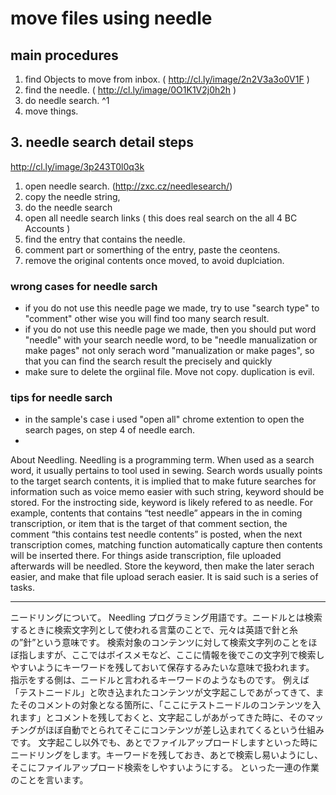 # move files using needle
## main procedures
1. find Objects to move from inbox. ( http://cl.ly/image/2n2V3a3o0V1F ) 
2. find the needle. ( http://cl.ly/image/0O1K1V2j0h2h ) 
3. do needle search. ^1
4. move things. 

## 3. needle search detail steps 
http://cl.ly/image/3p243T0l0q3k

1. open needle search. (http://zxc.cz/needlesearch/)
2. copy the needle string,
3. do the needle search
4. open all needle search links ( this does real search on the all 4 BC Accounts ) 
5. find the entry that contains the needle. 
6. comment part or somerthing of the entry, paste the ceontens.
7. remove the original contents once moved, to avoid duplciation.

### wrong cases for needle sarch 
- if you do not use this needle page we made, try to use "search type" to "comment" other wise you will find too many search result.
- if you do not use this needle page we made, then you should put word "needle" with your search needle word, to be "needle manualization or make pages" not only serach word "manualization or make pages", so that you can find the search result the precisely and quickly
- make sure to delete the orgiinal file. Move not copy. duplication is evil.

### tips for needle sarch 
+ in the sample's case i used "open all" chrome extention to open the search pages, on step 4 of needle earch. 
+ 




About Needling. Needling is a programming term. When used as a search word, it usually pertains to tool used in sewing. Search words usually points to the target search contents, it is implied that to make future searches for information such as voice memo easier with such string, keyword should be stored. For the instrocting side, keyword is likely refered to as needle. For example, contents  that contains “test needle” appears in the in coming transcription, or item that is the target of that comment section, the comment “this contains test needle contents” is posted, when the next transcription comes, matching function  automatically capture then contents will be inserted there. For things aside transcription, file uploaded afterwards will be needled. Store the keyword, then make the later serach easier, and make that file upload serach easier. It is said such is a series of tasks.

--------------

ニードリングについて。
Needling プログラミング用語です。ニードルとは検索するときに検索文字列として使われる言葉のことで、元々は英語で針と糸の”針”という意味です。
検索対象のコンテンツに対して検索文字列のことをほぼ指しますが、ここではボイスメモなど、ここに情報を後でこの文字列で検索しやすいようにキーワードを残しておいて保存するみたいな意味で扱われます。
指示をする側は、ニードルと言われるキーワードのようなものです。
例えば「テストニードル」と吹き込まれたコンテンツが文字起こしであがってきて、またそのコメントの対象となる箇所に、「ここにテストニードルのコンテンツを入れます」とコメントを残しておくと、文字起こしがあがってきた時に、そのマッチングがほぼ自動でとられてそこにコンテンツが差し込まれてくるという仕組みです。
文字起こし以外でも、あとでファイルアップロードしますといった時にニードリングをします。キーワードを残しておき、あとで検索し易いようにし、そこにファイルアップロード検索をしやすいようにする。
といった一連の作業のことを言います。


